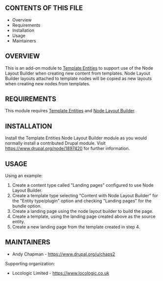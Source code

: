 CONTENTS OF THIS FILE
---------------------

 * Overview
 * Requirements
 * Installation
 * Usage
 * Maintainers


OVERVIEW
--------

This is an add-on module to [Template Entities](https://www.drupal.org/project/template_entities) to support use of the Node Layout Builder when creating new content from templates. Node Layout Builder layouts attached to template nodes will be copied as new layouts when creating new nodes from templates.


REQUIREMENTS
------------

This module requires [Template Entities](https://www.drupal.org/project/template_entities) and [Node Layout Builder](https://www.drupal.org/project/node_layout_builder).


INSTALLATION
------------

Install the Template Entities Node Layout Builder module as you would normally install a contributed
Drupal module. Visit https://www.drupal.org/node/1897420 for further
information.

USAGE
-----

Using an example:

1. Create a content type called "Landing pages" configured to use Node Layout Builder.
2. Create a template type selecting "Content with Node Layout Builder" for the "Entity type/plugin" option and checking "Landing pages" for the bundle option.
3. Create a landing page using the node layout builder to build the page.
4. Create a template, using the landing page created above as the source entity.
5. Create a new landing page from the template created in step 4.

MAINTAINERS
-----------

 * Andy Chapman - https://www.drupal.org/u/chaps2

Supporting organization:

 * Locologic Limited - https://www.locologic.co.uk

